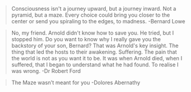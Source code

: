 > Consciousness isn't a journey upward, but a journey inward. Not a pyramid, but a maze. Every choice could bring you closer to the center or send you spiraling to the edges, to madness. -Bernard Lowe

> No, my friend. Arnold didn't know how to save you. He tried, but I stopped him. Do you want to know why I really gave you the backstory of your son, Bernard? That was Arnold's key insight. The thing that led the hosts to their awakening. Suffering. The pain that the world is not as you want it to be. It was when Arnold died, when I suffered, that I began to understand what he had found. To realise I was wrong. -Dr Robert Ford

> The Maze wasn’t meant for you -Dolores Abernathy